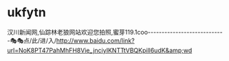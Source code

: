 # ukfytn
汉川新闻网,仙踪林老狼网站欢迎您拍照,蜜芽119.1coo----------------------------🎭🎭点/此/进/入/http://www.baidu.com/link?url=NoK8PT47PahMhFH8Vie_jnciyIKNTTtVBQKpill6udK&amp;wd
